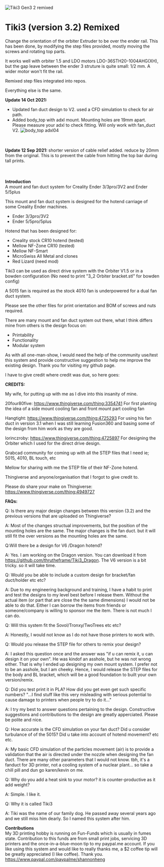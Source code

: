 ![Tiki3 Gen3 2 remixed](https://user-images.githubusercontent.com/13983772/147852731-8d33813a-e173-44be-b609-18d6d286b3eb.png)



# Tiki3 (version 3.2) Remixed

Change the orientation of the orbiter Extruder to be over the ender rail.
This has been done, by modifying the step files provided, mostly moving the screws
and rotating top parts.

It works well with orbiter 1.5 and LDO motors  LDO-36STH20-1004AHG(XH), but the gap leave between the ender 3 struture is quite small: 1/2 mm. A wider motor won't fit the rail.

Remixed step files integrated into repos.

Everything else is the same.


<b>Update 14 Oct 2021: </b> 
- Updated fan duct design to V2. used a CFD simulation to check for air path.
- Added body_top with adxl mount. Mounting holes are 19mm apart. Please measure your adxl to check fitting. Will only work with fan_duct V2. 
![body_top adxl04](https://user-images.githubusercontent.com/68491566/137341981-c3b58017-7957-454d-a814-c8dbd1234d59.png)

\
\
<b>Update 12 Sep 2021: </b> shorter version of cable relief added. reduce by 20mm from the original. This is to prevent the cable from hitting the top bar during tall prints. 
\
\
\
\
<b>Introduction</b>\
A mount and fan duct system for Creality Ender 3/3pro/3V2 and Ender 5/5plus

This mount and fan duct system is designed for the hotend carriage of some Creality Ender machines.  
- Ender 3/3pro/3V2
- Ender 5/5pro/5plus

Hotend that has been designed for:
- Creality stock CR10 hotend (tested)
- Mellow NF-Zone CR10 (tested)
- Mellow NF-Smart 
- MicroSwiss All Metal and clones
- Red Lizard (need mod)
 
Tiki3 can be used as direct drive system with the Orbiter V1.5 or in a bowden configuration (No need to print "3_2 Orbiter bracket.stl" for bowden config)

A 5015 fan is required as the stock 4010 fan is underpowered for a dual fan duct system. 
 
Please see the other files for print orientation and BOM of screws and nuts required. 
 
There are many mount and fan duct system out there, what I think differs mine from others is the design focus on:
- Printability
- Functionality
- Modular system
 
As with all one-man-show, I would need the help of the community use/test this system and provide constructive suggestion to help me improve the existing design. 
Thank you for visiting my github page. 


I have to give credit where credit was due, so here goes: 

<b>CREDITS:</b>

My wife, for putting up with me as I dive into this insanity of mine. 

20four80five: https://www.thingiverse.com/thing:3354741
For first planting the idea of a side mount cooling fan and front mount part cooling fan

Hangtight: https://www.thingiverse.com/thing:4725293
For using his fan duct in version 3.1 when I was still learning Fusion360 and basing some of the design from him work as they are good.

lorinczroby: https://www.thingiverse.com/thing:4725897
For designing the Orbiter which I used for the direct drive design.

Grabcad community for coming up with all the STEP files that I need ie; 5015, 4010, BL touch, etc

Mellow for sharing with me the STEP file of their NF-Zone hotend. 

Thingiverse and anyone/organisation that I forgot to give credit to.

Please do share your make on Thingiverse: https://www.thingiverse.com/thing:4949727

<b>FAQs:</b>

Q: Is there any major design changes between this version (3.2) and the previous versions that are uploaded on Thingiverse?

A: Most of the changes structual improvements, but the position of the mounting holes are the same. The major changes is the fan duct. but it will still fit the over versions as the mounting holes are the same. 

Q:Will there be a design for V6 /Dragon hotend?

A: Yes. I am working on the Dragon version. You can download it from https://github.com/thrutheframe/Tiki3_Dragon. The V6 version is a bit tricky. so it will take time.

Q: Would you be able to include a custom design for bracket/fan duct/holder etc etc?

A: Due to my engineering background and training, I have a habit to print and test the designs to my level best before I release them. Without the actual item (or part that are close the the same dimensions) I would not be able to do that. Either I can borrow the items from friends or someone/company is willing to sponsor me the item. There is not much I can do. 

Q: Will this system fit the Sovol/Tronxy/TwoTrees etc etc?

A: Honestly, I would not know as I do not have those printers to work with.

Q: Would you release the STEP file for others to remix your design?

A: I asked this question once and the answer was "if u can remix it, u can design it on your own". He was kindof an asshole, but he was not wrong either. That is why I ended up designing my own mount system. I prefer not to be an asshole, but I am cheeky. Hence, I would release the STEP files for the body and BL bracket, which will be a good foundation to built your own version/remix.  

Q: Did you test print it in PLA? How did you get even get such specific numbers? "...I find stuff like this very misleading with serious potential to cause damage to printers when people try to do it..." 

A: I try my best to answer questions pertaining to the design. Constructive suggestions and contributions to the design are greatly apperciated. Please be polite and nice. 

Q: How accurate is the CFD simulation on your fan duct? Did u consider turbulance of of the 5015? Did u take into account of hotend movement? etc etc.

A: My basic CFD simulation of the particles movement (air) is to provide a validation that the air is directed under the nozzle when designing the fan duct. There are many other parameters that I would not know. tbh, it's a fanduct for 3D printer, not a cooling system of a nuclear plant... so take a chill pill and dun go karen/kevin on me. 

Q: Why do you add a heat sink to your motor? it is counter-productive as it add weight? 

A: Simple. I like it. 

Q: Why it is called Tiki3

A: Tiki was the name of our family dog. He passed away several years ago and we still miss him dearly. So I named this system after him. 

<b>Contributions</b>\
 My 3D printing hobby is running on Fun-Funds which is usually in fumes state. Contribution to this funds are from small print jobs, servicing 3D printers and the once-in-a-blue-moon tip to my paypal.me account. If you like using this system and would like to really thanks me, a $2 coffee tip will be greatly appreciated (I like coffee). Thank you. https://www.paypal.com/paypalme/shannonheng
